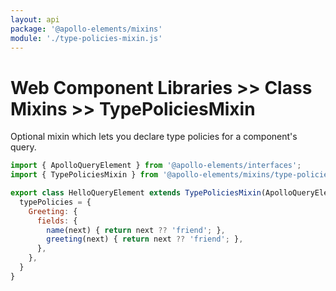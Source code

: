 ```yaml
---
layout: api
package: '@apollo-elements/mixins'
module: './type-policies-mixin.js'
---
```


# Web Component Libraries >> Class Mixins >> TypePoliciesMixin

Optional mixin which lets you declare type policies for a component's query.

```js
import { ApolloQueryElement } from '@apollo-elements/interfaces';
import { TypePoliciesMixin } from '@apollo-elements/mixins/type-policies-mixin';

export class HelloQueryElement extends TypePoliciesMixin(ApolloQueryElement) {
  typePolicies = {
    Greeting: {
      fields: {
        name(next) { return next ?? 'friend'; },
        greeting(next) { return next ?? 'friend'; },
      },
    },
  }
}
```
